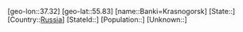 ﻿---
location: [55.83,37.32]
type: City
tags:
- geo/City


SpocWebEntityId: 29010
isDeleted: false
confidential: public

---
[geo-lon::37.32]
[geo-lat::55.83]
[name::Banki=Krasnogorsk]
[State::]
[Country::[Russia](geo/Continent/Europe/Russia.md)]
[StateId::]
[Population::]
[Unknown::]

